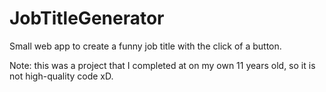 # JobTitleGenerator
Small web app to create a funny job title with the click of a button.

Note: this was a project that I completed at on my own 11 years old, so it is not high-quality code xD.
